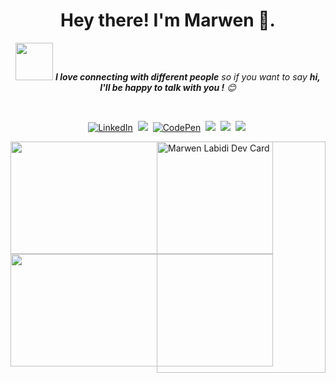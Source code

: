 <h1 align="center"><b> Hey there! I'm Marwen </b> 👋.</h1>

<p align="center">
<img src="https://media.giphy.com/media/LnQjpWaON8nhr21vNW/giphy.gif" width="60"> <em><b>I love connecting with different people</b> so if you want to say <b>hi, I'll be happy  to talk with you !</b> 😊</em>
</p>
<br/>

<p align="center">
<a href="https://www.linkedin.com/in/marwen-labidi-5a9082142/" target="_blank"><img target="_blank" src="https://img.shields.io/badge/linkedin-%230077B5.svg?&style=for-the-badge&logo=linkedin&logoColor=white" alt="LinkedIn"target="_blank" /></a>&nbsp;
<a href="https://" ><img src="https://img.shields.io/badge/-PORTFOLIO-%23ff69b4&?style=for-the-badge&?color=ff69b4 alt="Portfolio" target="_blank"/></a>&nbsp;
<a href="https://codepen.io/marwenez"target="_blank"><img src="https://img.shields.io/badge/Codepen-000000?style=for-the-badge&logo=codepen&logoColor=white" alt="CodePen" /></a>&nbsp;
 <a href="https://marwenlabidi.hashnode.dev/"target="_blank"><img src="https://img.shields.io/badge/Hashnode-2962FF?style=for-the-badge&logo=hashnode&logoColor=white%20alt=%22hashnode%22" /></a>&nbsp;
<!--  <a href="https://www.youtube.com/channel/UCjHGrxYbHX2gfGalRFW62iA"target="_blank"><img src="https://img.shields.io/badge/YouTube-red?style=for-the-badge&logo=youtube&logoColor=white%22%20alt=%22youtube%22" /></a>&nbsp;-->
<a href="https://leetcode.com/labidimarwen6/"target="_blank"><img src="https://img.shields.io/badge/leetCode-orange?style=for-the-badge&logo=leetCode&logoColor=white%20"></a>&nbsp;
 <a href="https://cssbattle.dev/player/rkWsxolpLUNKjiOZcW8o3jOwjoB2"target="_blank"><img src="https://img.shields.io/badge/CSSBattle-yellow?style=for-the-badge&logo=CSSBattle&logoColor=white%20alt=%22CSSBAttle%22"></a>&nbsp;
</p> 
  

<a width="370"
height="370"  href="https://app.daily.dev/MarwenLabidi"><img  align="right" src="https://github.com/marwenez/marwenez/blob/main/devcard.svg" width="270" height="370" alt="Marwen Labidi Dev Card"/></a>


 
<a style=" position: absolute;" href="https://github.com/marwenez">
  <img width="420" height="180em" src="https://github-readme-stats.vercel.app/api?username=marwenez&theme=radical&show_icons=true" />
  <img width="420" height="180em" src="https://github-readme-stats.vercel.app/api/top-langs/?username=marwenez&theme=radical&layout=compact" />
</a>
<br/>
